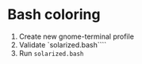 # Bash coloring
1. Create new gnome-terminal profile
2. Validate `solarized.bash````
3. Run `solarized.bash`
